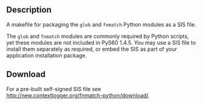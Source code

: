 ## Description

A makefile for packaging the `glob` and `fnmatch` Python modules as a SIS file.

The `glob` and `fnmatch` modules are commonly required by Python scripts, yet these modules are not included in PyS60 1.4.5. You may use a SIS file to install them separately as required, or embed the SIS as part of your application installation package.

## Download

For a pre-built self-signed SIS file see http://new.contextlogger.org/fnmatch-python/download/.

